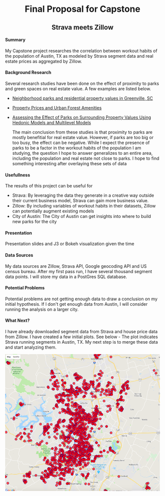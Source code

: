 # <center> Final Proposal for Capstone </center>

## <center> Strava meets Zillow </center>



#### Summary
 My Capstone project researches the correlation between workout habits of the population of Austin, TX as modeled by Strava segment data and real estate prices as aggregated by Zillow.

#### Background Research
 Several research studies have been done on the effect of proximity to parks and green spaces on real estate value. A few examples are listed below. 

  - [Neighborhood parks and residential property values in Greenville, SC](https://ageconsearch.umn.edu/bitstream/15446/1/33030487.pdf)
  - [Property Prices and Urban Forest Amenities](http://digilib.itb.ac.id/files/JBPTITBCHE/disk1/49/jbptitbche-gdl-jou-2004-liisatyrva-2438-property-s.pdf)
  - [Assessing the Effect of Parks on Surrounding
Property Values Using Hedonic Models and
Multilevel Models](https://dc.uwm.edu/cgi/viewcontent.cgi?referer=https://www.google.com/&httpsredir=1&article=2296&context=etd)

    The main conclusion from these studies is that proximity to parks are mostly benefitial for real estate value. However, if     parks are too big or too busy, the effect can be negative. While I expect the presence of parks to be a factor in the         workout habits of the population I am studying, the question I hope to answer generalizes to an entire area, including the     population and real estate not close to parks. I hope to find something interesting after overlaying these sets of data

#### Usefullness

 The results of this project can be useful for
  - Strava: By leveraging the data they generate in a creative way outside their current business model, Strava can gain more business value.
  - Zillow: By including variables of workout habits in their datasets, Zillow can potentially augment existing models
  - City of Austin: The City of Austin can get insights into where to build new parks for the city


#### Presentation
 Presentation slides and J3 or Bokeh visualization given the time


#### Data Sources
 My data sources are Zillow, Strava API, Google geocoding API and US census bureau. After my first pass run, I have several thousand segment data points. I will store my data in a PostGres SQL database.


#### Potential Problems
 Potential problems are not getting enough data to draw a conclusion on my initial hypothesis. If I don't get enough data from Austin, I will consider running the analysis on a larger city.


#### What Next?
 I have already downloaded segment data from Strava and house price data from Zillow. I have created a few initial plots. See below - The plot indicates Strava running segments in Austin, TX. My next step is to merge these data and start analyzing them.



![Screenshot](images/Strava_Running_Segments.png)
